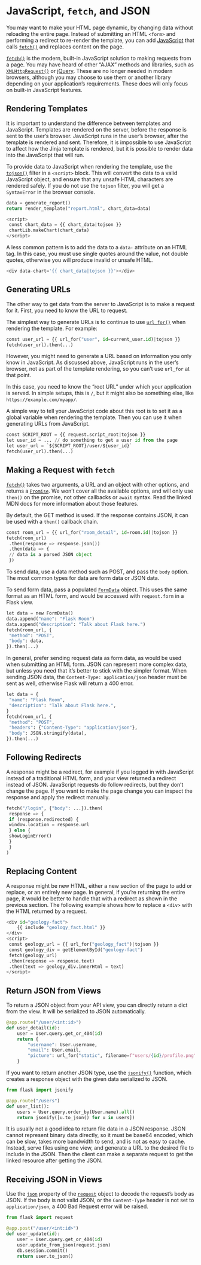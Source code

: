 
# JavaScript, `fetch`, and JSON


You may want to make your HTML page dynamic, by changing data without
reloading the entire page. Instead of submitting an HTML `<form>` and
performing a redirect to re-render the template, you can add
[JavaScript](https://developer.mozilla.org/Web/JavaScript) that calls [`fetch()`](https://developer.mozilla.org/Web/API/Fetch_API) and replaces content on the page.


[`fetch()`](https://developer.mozilla.org/Web/API/Fetch_API) is the modern, built-in JavaScript solution to making
requests from a page. You may have heard of other “AJAX” methods and
libraries, such as [`XMLHttpRequest()`](https://developer.mozilla.org/Web/API/XMLHttpRequest) or [jQuery](https://jquery.com/). These are no longer needed in
modern browsers, although you may choose to use them or another library
depending on your application’s requirements. These docs will only focus
on built-in JavaScript features.



## Rendering Templates


It is important to understand the difference between templates and
JavaScript. Templates are rendered on the server, before the response is
sent to the user’s browser. JavaScript runs in the user’s browser, after
the template is rendered and sent. Therefore, it is impossible to use
JavaScript to affect how the Jinja template is rendered, but it is
possible to render data into the JavaScript that will run.


To provide data to JavaScript when rendering the template, use the
[`tojson()`](https://jinja.palletsprojects.com/en/3.1.x/templates/#jinja-filters.tojson "(in Jinja v3.1.x)") filter in a `<script>` block. This will
convert the data to a valid JavaScript object, and ensure that any
unsafe HTML characters are rendered safely. If you do not use the
`tojson` filter, you will get a `SyntaxError` in the browser
console.



```python
data = generate_report()
return render_template("report.html", chart_data=data)

```



```python
<script>
 const chart_data = {{ chart_data|tojson }}
 chartLib.makeChart(chart_data)
</script>

```


A less common pattern is to add the data to a `data-` attribute on an
HTML tag. In this case, you must use single quotes around the value, not
double quotes, otherwise you will produce invalid or unsafe HTML.



```python
<div data-chart='{{ chart_data|tojson }}'></div>

```




## Generating URLs


The other way to get data from the server to JavaScript is to make a
request for it. First, you need to know the URL to request.


The simplest way to generate URLs is to continue to use
[`url_for()`](https://flask.palletsprojects.com/../../api/#flask.url_for "flask.url_for") when rendering the template. For example:



```python
const user_url = {{ url_for("user", id=current_user.id)|tojson }}
fetch(user_url).then(...)

```


However, you might need to generate a URL based on information you only
know in JavaScript. As discussed above, JavaScript runs in the user’s
browser, not as part of the template rendering, so you can’t use
`url_for` at that point.


In this case, you need to know the “root URL” under which your
application is served. In simple setups, this is `/`, but it might
also be something else, like `https://example.com/myapp/`.


A simple way to tell your JavaScript code about this root is to set it
as a global variable when rendering the template. Then you can use it
when generating URLs from JavaScript.



```python
const SCRIPT_ROOT = {{ request.script_root|tojson }}
let user_id = ... // do something to get a user id from the page
let user_url = `${SCRIPT_ROOT}/user/${user_id}`
fetch(user_url).then(...)

```




## Making a Request with `fetch`


[`fetch()`](https://developer.mozilla.org/Web/API/Fetch_API) takes two arguments, a URL and an object with other options,
and returns a [`Promise`](https://developer.mozilla.org/Web/JavaScript/Reference/Global_Objects/Promise). We won’t cover all the available options, and
will only use `then()` on the promise, not other callbacks or
`await` syntax. Read the linked MDN docs for more information about
those features.


By default, the GET method is used. If the response contains JSON, it
can be used with a `then()` callback chain.



```python
const room_url = {{ url_for("room_detail", id=room.id)|tojson }}
fetch(room_url)
 .then(response => response.json())
 .then(data => {
 // data is a parsed JSON object
 })

```


To send data, use a data method such as POST, and pass the `body`
option. The most common types for data are form data or JSON data.


To send form data, pass a populated [`FormData`](https://developer.mozilla.org/en-US/docs/Web/API/FormData) object. This uses the
same format as an HTML form, and would be accessed with `request.form`
in a Flask view.



```python
let data = new FormData()
data.append("name": "Flask Room")
data.append("description": "Talk about Flask here.")
fetch(room_url, {
 "method": "POST",
 "body": data,
}).then(...)

```


In general, prefer sending request data as form data, as would be used
when submitting an HTML form. JSON can represent more complex data, but
unless you need that it’s better to stick with the simpler format. When
sending JSON data, the `Content-Type: application/json` header must be
sent as well, otherwise Flask will return a 400 error.



```python
let data = {
 "name": "Flask Room",
 "description": "Talk about Flask here.",
}
fetch(room_url, {
 "method": "POST",
 "headers": {"Content-Type": "application/json"},
 "body": JSON.stringify(data),
}).then(...)

```




## Following Redirects


A response might be a redirect, for example if you logged in with
JavaScript instead of a traditional HTML form, and your view returned
a redirect instead of JSON. JavaScript requests do follow redirects, but
they don’t change the page. If you want to make the page change you can
inspect the response and apply the redirect manually.



```python
fetch("/login", {"body": ...}).then(
 response => {
 if (response.redirected) {
 window.location = response.url
 } else {
 showLoginError()
 }
 }
)

```




## Replacing Content


A response might be new HTML, either a new section of the page to add or
replace, or an entirely new page. In general, if you’re returning the
entire page, it would be better to handle that with a redirect as shown
in the previous section. The following example shows how to replace a
`<div>` with the HTML returned by a request.



```python
<div id="geology-fact">
    {{ include "geology_fact.html" }}
</div>
<script>
 const geology_url = {{ url_for("geology_fact")|tojson }}
 const geology_div = getElementById("geology-fact")
 fetch(geology_url)
 .then(response => response.text)
 .then(text => geology_div.innerHtml = text)
</script>

```




## Return JSON from Views


To return a JSON object from your API view, you can directly return a
dict from the view. It will be serialized to JSON automatically.



```python
@app.route("/user/<int:id>")
def user_detail(id):
    user = User.query.get_or_404(id)
    return {
        "username": User.username,
        "email": User.email,
        "picture": url_for("static", filename=f"users/{id}/profile.png"),
    }

```


If you want to return another JSON type, use the
[`jsonify()`](https://flask.palletsprojects.com/../../api/#flask.json.jsonify "flask.json.jsonify") function, which creates a response object
with the given data serialized to JSON.



```python
from flask import jsonify

@app.route("/users")
def user_list():
    users = User.query.order_by(User.name).all()
    return jsonify([u.to_json() for u in users])

```


It is usually not a good idea to return file data in a JSON response.
JSON cannot represent binary data directly, so it must be base64
encoded, which can be slow, takes more bandwidth to send, and is not as
easy to cache. Instead, serve files using one view, and generate a URL
to the desired file to include in the JSON. Then the client can make a
separate request to get the linked resource after getting the JSON.




## Receiving JSON in Views


Use the [`json`](https://flask.palletsprojects.com/../../api/#flask.Request.json "flask.Request.json") property of the
[`request`](https://flask.palletsprojects.com/../../api/#flask.request "flask.request") object to decode the request’s body as JSON. If
the body is not valid JSON, or the `Content-Type` header is not set to
`application/json`, a 400 Bad Request error will be raised.



```python
from flask import request

@app.post("/user/<int:id>")
def user_update(id):
    user = User.query.get_or_404(id)
    user.update_from_json(request.json)
    db.session.commit()
    return user.to_json()

```








